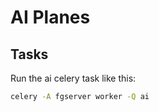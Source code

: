 # AI Planes

## Tasks
Run the ai celery task like this:
```bash
celery -A fgserver worker -Q ai
```
